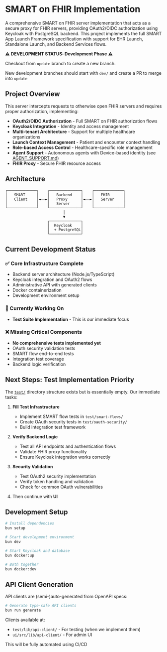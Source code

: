 # SMART on FHIR Implementation

A comprehensive SMART on FHIR server implementation that acts as a secure proxy for FHIR servers, providing OAuth2/OIDC authorization using Keycloak with PostgreSQL backend. This project implements the full SMART App Launch Framework specification with support for EHR Launch, Standalone Launch, and Backend Services flows.

⚠️ **DEVELOPMENT STATUS: Development Phase** ⚠️

Checkout from `update` branch to create a new branch.

New development branches should  start with `dev/` and create a PR to merge into `update`

## Project Overview

This server intercepts requests to otherwise open FHIR servers and requires proper authorization, implementing:

- **OAuth2/OIDC Authorization** - Full SMART on FHIR authorization flows
- **Keycloak Integration** - Identity and access management
- **Multi-tenant Architecture** - Support for multiple healthcare organizations
- **Launch Context Management** - Patient and encounter context handling
- **Role-based Access Control** - Healthcare-specific role management
- **Agent Support** - Autonomous agents with Device-based identity (see [AGENT_SUPPORT.md](AGENT_SUPPORT.md))
- **FHIR Proxy** - Secure FHIR resource access

## Architecture

```
┌─────────────┐    ┌──────────────┐    ┌─────────────┐
│   SMART     │    │   Backend    │    │   FHIR      │
│   Client    │◄──►│   Proxy      │◄──►│   Server    │
│             │    │   Server     │    │             │
└─────────────┘    └──────────────┘    └─────────────┘
                          │
                          ▼
                   ┌──────────────┐
                   │  Keycloak    │
                   │  + PostgreSQL│
                   └──────────────┘
```

## Current Development Status

### ✅ Core Infrastructure Complete

- Backend server architecture (Node.js/TypeScript)
- Keycloak integration and OAuth2 flows
- Administrative API with generated clients
- Docker containerization
- Development environment setup

### 🚧 Currently Working On

- **Test Suite Implementation** - This is our immediate focus

### ❌ Missing Critical Components

- **No comprehensive tests implemented yet**
- OAuth security validation tests
- SMART flow end-to-end tests
- Integration test coverage
- Backend logic verification

## Next Steps: Test Implementation Priority

The [`test/`](test/) directory structure exists but is essentially empty. Our immediate tasks:

1. **Fill Test Infrastructure**

   - Implement SMART flow tests in `test/smart-flows/`
   - Create OAuth security tests in `test/oauth-security/`
   - Build integration test framework
2. **Verify Backend Logic**

   - Test all API endpoints and authentication flows
   - Validate FHIR proxy functionality
   - Ensure Keycloak integration works correctly
3. **Security Validation**

   - Test OAuth2 security implementation
   - Verify token handling and validation
   - Check for common OAuth vulnerabilities
4. Then continue with **UI**

## Development Setup

```bash
# Install dependencies
bun setup

# Start development environment
bun dev

# Start Keycloak and database
bun docker:up

# Both together
bun docker:dev
```

## API Client Generation

API clients are (semi-)auto-generated from OpenAPI specs:

```bash
# Generate type-safe API clients
bun run generate
```

Clients available at:

- `test/lib/api-client/` - For testing (when we implement them)
- `ui/src/lib/api-client/` - For admin UI

This will be fully automated using CI/CD
